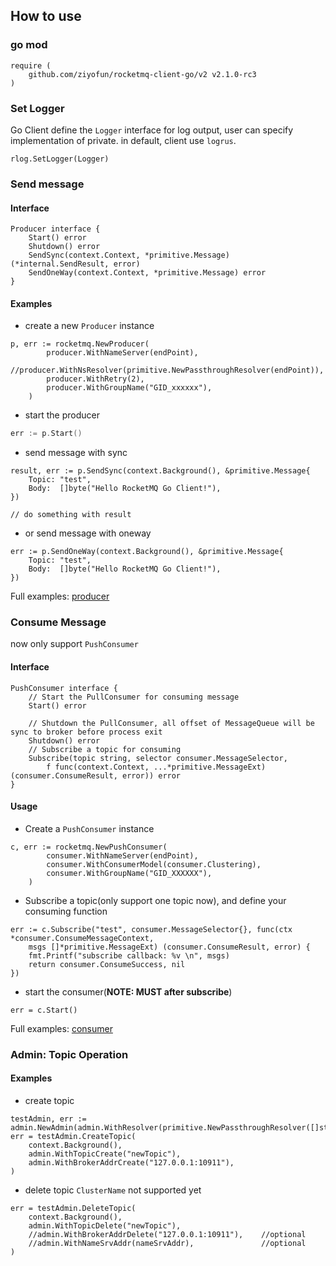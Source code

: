 ## How to use

### go mod
```
require (
    github.com/ziyofun/rocketmq-client-go/v2 v2.1.0-rc3
)
```

### Set Logger
Go Client define the `Logger` interface for log output, user can specify implementation of private.
in default, client use `logrus`.
```
rlog.SetLogger(Logger)
```

### Send message
#### Interface
```
Producer interface {
	Start() error
	Shutdown() error
	SendSync(context.Context, *primitive.Message) (*internal.SendResult, error)
	SendOneWay(context.Context, *primitive.Message) error
}
```

#### Examples
- create a new `Producer` instance
```
p, err := rocketmq.NewProducer(
		producer.WithNameServer(endPoint),
		//producer.WithNsResolver(primitive.NewPassthroughResolver(endPoint)),
		producer.WithRetry(2),
		producer.WithGroupName("GID_xxxxxx"),
	)
```

- start the producer
```go 
err := p.Start()
```

- send message with sync
```
result, err := p.SendSync(context.Background(), &primitive.Message{
    Topic: "test",
    Body:  []byte("Hello RocketMQ Go Client!"),
})

// do something with result
```

- or send message with oneway
```
err := p.SendOneWay(context.Background(), &primitive.Message{
    Topic: "test",
    Body:  []byte("Hello RocketMQ Go Client!"),
})
```
Full examples: [producer](../examples/producer)

### Consume Message
now only support `PushConsumer`

#### Interface
```
PushConsumer interface {
	// Start the PullConsumer for consuming message
	Start() error

	// Shutdown the PullConsumer, all offset of MessageQueue will be sync to broker before process exit
	Shutdown() error
	// Subscribe a topic for consuming
	Subscribe(topic string, selector consumer.MessageSelector,
		f func(context.Context, ...*primitive.MessageExt) (consumer.ConsumeResult, error)) error
}
```

#### Usage
- Create a `PushConsumer` instance
```
c, err := rocketmq.NewPushConsumer(
		consumer.WithNameServer(endPoint),
        consumer.WithConsumerModel(consumer.Clustering),
		consumer.WithGroupName("GID_XXXXXX"),
	)
```

- Subscribe a topic(only support one topic now), and define your consuming function
```
err := c.Subscribe("test", consumer.MessageSelector{}, func(ctx *consumer.ConsumeMessageContext,
    msgs []*primitive.MessageExt) (consumer.ConsumeResult, error) {
    fmt.Printf("subscribe callback: %v \n", msgs)
    return consumer.ConsumeSuccess, nil
})
```
- start the consumer(**NOTE: MUST after subscribe**)
```
err = c.Start()
```

Full examples: [consumer](../examples/consumer)


### Admin: Topic Operation

#### Examples
- create topic
```
testAdmin, err := admin.NewAdmin(admin.WithResolver(primitive.NewPassthroughResolver([]string{"127.0.0.1:9876"})))
err = testAdmin.CreateTopic(
	context.Background(),
	admin.WithTopicCreate("newTopic"),
	admin.WithBrokerAddrCreate("127.0.0.1:10911"),
)
```

- delete topic
`ClusterName` not supported yet
```
err = testAdmin.DeleteTopic(
	context.Background(),
	admin.WithTopicDelete("newTopic"),
	//admin.WithBrokerAddrDelete("127.0.0.1:10911"),	//optional
	//admin.WithNameSrvAddr(nameSrvAddr),				//optional
)
```